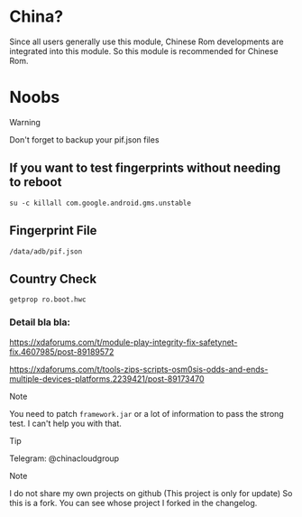 # China?

Since all users generally use this module, Chinese Rom developments are integrated into this module. So this module is recommended for Chinese Rom.

# Noobs
> [!WARNING]
> Don't forget to backup your pif.json files

## If you want to test fingerprints without needing to reboot
```
su -c killall com.google.android.gms.unstable
```

## Fingerprint File
```
/data/adb/pif.json
```
## Country Check
```
getprop ro.boot.hwc
```

### Detail bla bla:

https://xdaforums.com/t/module-play-integrity-fix-safetynet-fix.4607985/post-89189572

https://xdaforums.com/t/tools-zips-scripts-osm0sis-odds-and-ends-multiple-devices-platforms.2239421/post-89173470

> [!NOTE]
> You need to patch `framework.jar` or a lot of information to pass the strong test. I can't help you with that.

> [!TIP]
> Telegram: @chinacloudgroup

> [!NOTE]
> I do not share my own projects on github (This project is only for update) So this is a fork. You can see whose project I forked in the changelog.
